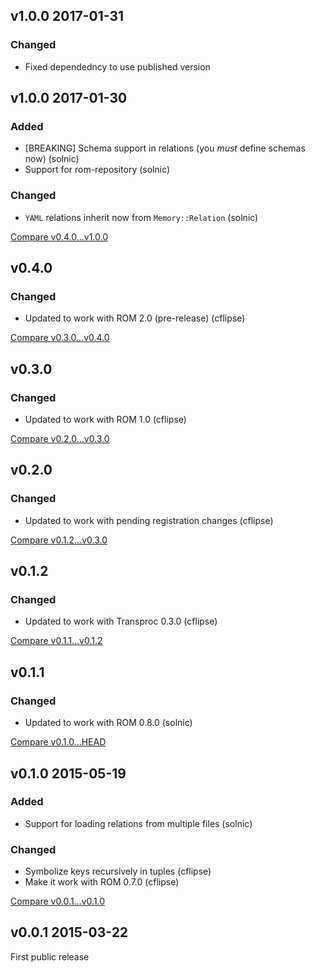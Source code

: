## v1.0.0 2017-01-31

### Changed

* Fixed dependedncy to use published version

## v1.0.0 2017-01-30

### Added

* [BREAKING] Schema support in relations (you *must* define schemas now) (solnic)
* Support for rom-repository (solnic)

### Changed

* `YAML` relations inherit now from `Memory::Relation` (solnic)

[Compare v0.4.0...v1.0.0](https://github.com/rom-rb/rom-yaml/compare/v0.4.0...v1.0.0)

## v0.4.0

### Changed

* Updated to work with ROM 2.0 (pre-release) (cflipse)

[Compare v0.3.0...v0.4.0](https://github.com/rom-rb/rom-yaml/compare/v0.3.0...v0.4.0)

## v0.3.0

### Changed

* Updated to work with ROM 1.0 (cflipse)

[Compare v0.2.0...v0.3.0](https://github.com/rom-rb/rom-yaml/compare/v0.2.0...v0.3.0)

## v0.2.0

### Changed

* Updated to work with pending registration changes (cflipse)

[Compare v0.1.2...v0.3.0](https://github.com/rom-rb/rom-yaml/compare/v0.1.2...v0.2.0)

## v0.1.2

### Changed

* Updated to work with Transproc 0.3.0 (cflipse)

[Compare v0.1.1...v0.1.2](https://github.com/rom-rb/rom-yaml/compare/v0.1.1...v0.1.2)

## v0.1.1

### Changed

* Updated to work with ROM 0.8.0 (solnic)

[Compare v0.1.0...HEAD](https://github.com/rom-rb/rom-yaml/compare/v0.1.0...HEAD)

## v0.1.0 2015-05-19

### Added

* Support for loading relations from multiple files (solnic)

### Changed

* Symbolize keys recursively in tuples (cflipse)
* Make it work with ROM 0.7.0 (cflipse)

[Compare v0.0.1...v0.1.0](https://github.com/rom-rb/rom-yaml/compare/v0.0.1...v0.1.0)

## v0.0.1 2015-03-22

First public release
